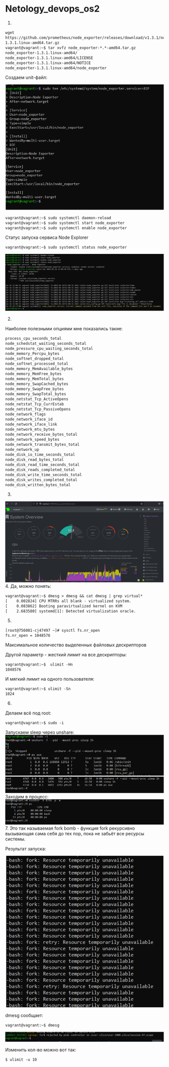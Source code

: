 # Netology_devops_os2

1.
```
wget https://github.com/prometheus/node_exporter/releases/download/v1.3.1/node_exporter-1.3.1.linux-amd64.tar.gz
vagrant@vagrant:~$ tar xvfz node_exporter-*.*-amd64.tar.gz
node_exporter-1.3.1.linux-amd64/
node_exporter-1.3.1.linux-amd64/LICENSE
node_exporter-1.3.1.linux-amd64/NOTICE
node_exporter-1.3.1.linux-amd64/node_exporter
```

Создаем unit-файл:

![img.png](img.png)
```
vagrant@vagrant:~$ sudo systemctl daemon-reload
vagrant@vagrant:~$ sudo systemctl start node_exporter
vagrant@vagrant:~$ sudo systemctl enable node_exporter
```
Статус запуска сервиса Node Explorer
```
vagrant@vagrant:~$ sudo systemctl status node_exporter
```
![img_1.png](img_1.png)

2.
Наиболее полезными опциями мне показались такие:
```
process_cpu_seconds_total
node_schedstat_waiting_seconds_total
node_pressure_cpu_waiting_seconds_total 
node_memory_Percpu_bytes
node_softnet_dropped_total
node_softnet_processed_total
node_memory_MemAvailable_bytes  
node_memory_MemFree_bytes  
node_memory_MemTotal_bytes
node_memory_SwapCached_bytes  
node_memory_SwapFree_bytes 
node_memory_SwapTotal_bytes  
node_netstat_Tcp_ActiveOpens
node_netstat_Tcp_CurrEstab
node_netstat_Tcp_PassiveOpens
node_network_flags
node_network_iface_id
node_network_iface_link
node_network_mtu_bytes
node_network_receive_bytes_total
node_network_speed_bytes
node_network_transmit_bytes_total
node_network_up
node_disk_io_time_seconds_total
node_disk_read_bytes_total
node_disk_read_time_seconds_total
node_disk_reads_completed_total
node_disk_write_time_seconds_total
node_disk_writes_completed_total
node_disk_written_bytes_total
```
3.
![img_2.png](img_2.png)
4. Да, можно понять:
```
vagrant@vagrant:~$ dmesg > dmesg && cat dmesg | grep virtual*
[    0.002824] CPU MTRRs all blank - virtualized system.
[    0.083862] Booting paravirtualized kernel on KVM
[    2.683580] systemd[1]: Detected virtualization oracle.
```

5.
```
[root@756081-cj47497 ~]# sysctl fs.nr_open
fs.nr_open = 1048576
```
Максимальное количество выделенных файловых дескрипторов

Другой параметр - жесткий лимит на все дескрипторы:
```
vagrant@vagrant:~$  ulimit -Hn
1048576
```
И мягкий лимит на одного пользователя:
```
vagrant@vagrant:~$ ulimit -Sn
1024
```

6.
Делаем всё под root:
```
vagrant@vagrant:~$ sudo -i
```
Запускаем sleep через unshare:
![img_4.png](img_4.png)
![img_5.png](img_5.png)
Заходим в процесс:
![img_6.png](img_6.png)
7. Это так называемая fork bomb - функция fork рекурсивно вызывающая сама себя до тех пор, пока не забьёт все ресурсы системы.

Результат запуска:

   ![img_7.png](img_7.png)

dmesg сообщает:
```
vagrant@vagrant:~$ dmesg
```
![img_8.png](img_8.png)

Изменить кол-во можно вот так: 
```
$ ulimit -u 10
```